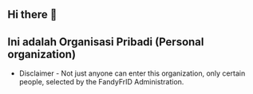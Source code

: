 ## Hi there 👋

## Ini adalah Organisasi Pribadi (Personal organization)

- Disclaimer -
  Not just anyone can enter this organization, only certain people, selected by the FandyFrID Administration.
